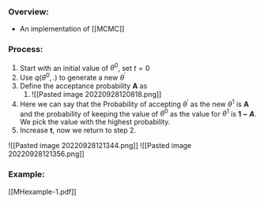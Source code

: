### Overview:
- An implementation of [[MCMC]]


### Process:
1. Start with an initial value of $\theta^0$, set $t = 0$
2. Use $q(\theta^0,.)$ to generate a new $\theta^{\prime}$
3. Define the acceptance probability **A** as
	1. ![[Pasted image 20220928120818.png]]
4. Here we can say that the Probability of accepting $\theta^{\prime}$ as the new $\theta^{1}$ is **A** and the probability of keeping the value of $\theta^{0}$ as the value for $\theta^{1}$ is **$1-A$**. We pick the value with the highest probability.
5. Increase **t**, now we return to step 2.


![[Pasted image 20220928121344.png]]
![[Pasted image 20220928121356.png]]

### Example:
[[MHexample-1.pdf]]
